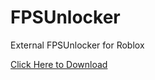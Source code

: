 # FPSUnlocker
External FPSUnlocker for Roblox

[Click Here to Download](https://github.com/GreenMs02/FPSUnlocker/releases)

